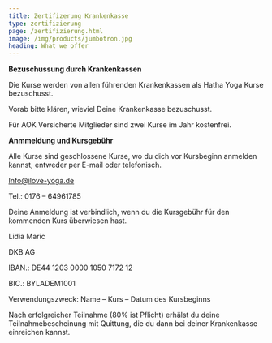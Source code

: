 ```yaml
---
title: Zertifizerung Krankenkasse
type: zertifizierung
page: /zertifizierung.html
image: /img/products/jumbotron.jpg
heading: What we offer
---
```


 **Bezuschussung durch Krankenkassen**


  Die Kurse werden von allen führenden Krankenkassen als Hatha Yoga Kurse
  bezuschusst.

  Vorab bitte klären, wieviel Deine Krankenkasse bezuschusst.

  Für AOK Versicherte Mitglieder sind zwei Kurse im Jahr kostenfrei.


  **Anmmeldung und Kursgebühr**

  Alle Kurse sind geschlossene Kurse, wo du dich vor Kursbeginn anmelden kannst,
  entweder per E-mail oder telefonisch.

  Info@ilove-yoga.de

  Tel.: 0176 – 64961785


  Deine Anmeldung ist verbindlich, wenn du die Kursgebühr für den kommenden Kurs
  überwiesen hast.


  Lidia Maric


  DKB AG



  IBAN.: DE44 1203 0000 1050 7172 12



  BIC.: BYLADEM1001


  Verwendungszweck: Name – Kurs – Datum des Kursbeginns


  Nach erfolgreicher Teilnahme (80% ist Pflicht) erhälst du deine
  Teilnahmebescheinung mit Quittung, die du dann bei deiner Krankenkasse
  einreichen kannst.